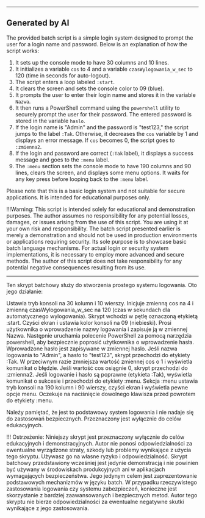 --------------------------
Generated by AI
--------------------------

The provided batch script is a simple login system designed to prompt the user for a login name and password. Below is an explanation of how the script works:

1. It sets up the console mode to have 30 columns and 10 lines.
2. It initializes a variable `cos` to 4 and a variable `czasWylogowania_w_sec` to 120 (time in seconds for auto-logout).
3. The script enters a loop labeled `:start`.
4. It clears the screen and sets the console color to 09 (blue).
5. It prompts the user to enter their login name and stores it in the variable `Nazwa`.
6. It then runs a PowerShell command using the `powershell` utility to securely prompt the user for their password. The entered password is stored in the variable `haslo`.
7. If the login name is "Admin" and the password is "test123," the script jumps to the label `:Tak`. Otherwise, it decreases the `cos` variable by 1 and displays an error message. If `cos` becomes 0, the script goes to `:zmienna2`.
8. If the login and password are correct (`:Tak` label), it displays a success message and goes to the `:menu` label.
9. The `:menu` section sets the console mode to have 190 columns and 90 lines, clears the screen, and displays some menu options. It waits for any key press before looping back to the `:menu` label.

Please note that this is a basic login system and not suitable for secure applications. It is intended for educational purposes only.

!!!Warning: This script is intended solely for educational and demonstration purposes. The author assumes no responsibility for any potential losses, damages, or issues arising from the use of this script. You are using it at your own risk and responsibility.
The batch script presented earlier is merely a demonstration and should not be used in production environments or applications requiring security. Its sole purpose is to showcase basic batch language mechanisms. For actual login or security system implementations, it is necessary to employ more advanced and secure methods. The author of this script does not take responsibility for any potential negative consequences resulting from its use.

-------------

Ten skrypt batchowy służy do stworzenia prostego systemu logowania. Oto jego działanie:

Ustawia tryb konsoli na 30 kolumn i 10 wierszy.
Inicjuje zmienną cos na 4 i zmienną czasWylogowania_w_sec na 120 (czas w sekundach dla automatycznego wylogowania).
Skrypt wchodzi w pętlę oznaczoną etykietą :start.
Czyści ekran i ustawia kolor konsoli na 09 (niebieski).
Prosi użytkownika o wprowadzenie nazwy logowania i zapisuje ją w zmiennej Nazwa.
Następnie uruchamia polecenie PowerShell za pomocą narzędzia powershell, aby bezpiecznie poprosić użytkownika o wprowadzenie hasła. Wprowadzone hasło jest zapisywane w zmiennej haslo.
Jeśli nazwa logowania to "Admin", a hasło to "test123", skrypt przechodzi do etykiety :Tak. W przeciwnym razie zmniejsza wartość zmiennej cos o 1 i wyświetla komunikat o błędzie. Jeśli wartość cos osiągnie 0, skrypt przechodzi do :zmienna2.
Jeśli logowanie i hasło są poprawne (etykieta :Tak), wyświetla komunikat o sukcesie i przechodzi do etykiety :menu.
Sekcja :menu ustawia tryb konsoli na 190 kolumn i 90 wierszy, czyści ekran i wyświetla pewne opcje menu. Oczekuje na naciśnięcie dowolnego klawisza przed powrotem do etykiety :menu.

Należy pamiętać, że jest to podstawowy system logowania i nie nadaje się do zastosowań bezpiecznych. Przeznaczony jest wyłącznie do celów edukacyjnych.

!!! Ostrzeżenie: Niniejszy skrypt jest przeznaczony wyłącznie do celów edukacyjnych i demonstracyjnych. Autor nie ponosi odpowiedzialności za ewentualne wyrządzone straty, szkody lub problemy wynikające z użycia tego skryptu. Używasz go na własne ryzyko i odpowiedzialność.
Skrypt batchowy przedstawiony wcześniej jest jedynie demonstracją i nie powinien być używany w środowiskach produkcyjnych ani w aplikacjach wymagających bezpieczeństwa. Jego jedynym celem jest zaprezentowanie podstawowych mechanizmów w języku batch. W przypadku rzeczywistego zastosowania logowania czy systemu zabezpieczeń, konieczne jest skorzystanie z bardziej zaawansowanych i bezpiecznych metod. Autor tego skryptu nie bierze odpowiedzialności za ewentualne negatywne skutki wynikające z jego zastosowania.

